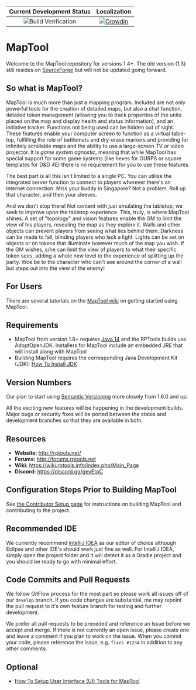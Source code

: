 | Current Development Status | Localization |
| :--:                       |   :--:       |
| ![Build Verification](../../workflows/Build%20Verification/badge.svg?branch=develop) | [![Crowdin](https://badges.crowdin.net/maptool/localized.svg)](https://crowdin.com/project/maptool)|



MapTool
=======

Welcome to the MapTool repository for versions 1.4+. The old version (1.3) still resides on [SourceForge](http://sourceforge.net/p/rptools/svn/HEAD/tree/) but will not be updated going forward.

So what is MapTool? 
-------------------

MapTool is much more than just a mapping program. Included are not only powerful tools for the creation of detailed maps, but also a chat function, detailed token management (allowing you to track properties of the units placed on the map and display health and status information), and an initiative tracker. Functions not being used can be hidden out of sight. These features enable your computer screen to function as a virtual table-top, fulfilling the role of battlemats and dry-erase markers and providing for infinitely scrollable maps and the ability to use a large-screen TV or video projector.  It is _game system agnostic_, meaning that while MapTool has special support for some game systems (like hexes for GURPS or square templates for D&D 4E) there is no requirement for you to use these features.

The best part is all this isn't limited to a single PC. You can utilize the integrated server function to connect to players wherever there's an Internet connection. Miss your buddy in Singapore? Not a problem. Roll up that character, and then your sleeves.

And we don't stop there! Not content with just emulating the tabletop, we seek to improve upon the tabletop experience. This, truly, is where MapTool shines. A set of "topology" and vision features enable the GM to limit the view of his players, revealing the map as they explore it. Walls and other objects can prevent players from seeing what lies behind them. Darkness can be made to fall, blinding players who lack a light. Lights can be set on objects or on tokens that illuminate however much of the map you wish. If the GM wishes, s/he can limit the view of players to what their specific token sees, adding a whole new level to the experience of splitting up the party.  Woe be to the character who can't see around the corner of a wall but steps out into the view of the enemy!

For Users
------------
There are several tutorials on the [MapTool wiki](https://wiki.rptools.info/index.php/Main_Page) on getting started using MapTool.

Requirements
------------

- MapTool from version 1.8+ requires [Java 14](https://github.com/AdoptOpenJDK) and the RPTools builds use AdoptOpenJDK. Installers for MapTool include an embedded JRE that will install along with MapTool
- Building MapTool requires the corresponding Java Development Kit (JDK): [How To Install JDK](doc/How_To_Install_JDK.md)

Version Numbers
---------------

Our plan to start using [Semantic Versioning](https://semver.org/) more closely from 1.6.0 and up.

All the exciting new features will be happening in the development builds.  Major bugs or security fixes will be ported between the stable and development branches so that they are available in both.

Resources
---------

 - **Website:** http://rptools.net/ 
 - **Forums:**  http://forums.rptools.net 
 - **Wiki:**    https://wiki.rptools.info/index.php/Main_Page
 - **Discord:** https://discord.gg/gevEtpC
 

Configuration Steps Prior to Building MapTool
---------------------------------------------

See [the Contributor Setup page](https://github.com/RPTools/maptool/wiki/Contributor-Setup-Instructions-For-MapTool) for instructions on building MapTool and contributing to the project.


Recommended IDE
----------------
We currently recommend [IntelliJ IDEA](https://www.jetbrains.com/idea/) as our editor of choice although Eclipse and other IDE's should work just fine as well. For IntelliJ IDEA, simply open the project folder and it will detect it as a Gradle project and you should be ready to go with minimal effort.


Code Commits and Pull Requests
--------------------------------
We follow GitFlow process for the most part so please work all issues off of our `develop` branch. If you code changes are substantial, me may repoint the pull request to it's own feature branch for testing and further development.

We prefer all pull requests to be preceded and reference an Issue before we accept and merge. If there is not currently an open issue, please create one and leave a comment if you plan to work on the issue. When you commit your code, please reference the issue, e.g. `fixes #1234` in addition to any other comments.


Optional
--------

- [How To Setup User Interface (UI) Tools for MapTool](doc/How_To_Setup_UI_Tools.md)
